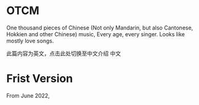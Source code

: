 # OTCM
One thousand pieces of Chinese (Not only Mandarin, but also Cantonese, Hokkien and other Chinese) music, Every age, every singer. Looks like mostly love songs.

此篇内容为英文，点击此处切换至中文介绍
中文


# Frist Version

From June 2022,
